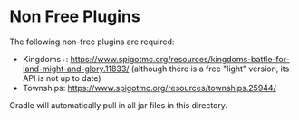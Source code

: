 # Non Free Plugins
The following non-free plugins are required:
* Kingdoms+: https://www.spigotmc.org/resources/kingdoms-battle-for-land-might-and-glory.11833/ (although there is a free "light" version, its API is not up to date)
* Townships: https://www.spigotmc.org/resources/townships.25944/

Gradle will automatically pull in all jar files in this directory.